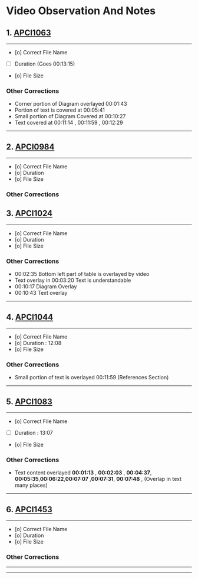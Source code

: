 
# Video Observation And Notes

## 1. [APCI1063](https://drive.google.com/file/d/12zWqFz0VGqfAkNs5yvemotpmwzDRSI7g/view?usp=drive_link)
---
- [o] Correct File Name 
- [ ] Duration (Goes 00:13:15)
- [o] File Size
### Other Corrections
- Corner portion of Diagram overlayed 00:01:43 
- Portion of text is covered at 00:05:41 
- Small portion of Diagram Covered at 00:10:27
- Text covered at 00:11:14 , 00:11:59 , 00:12:29
---
## 2. [APCI0984](https://drive.google.com/file/d/1uVripU806cSSa39Vfi3pZhYCTjaXcK2c/view?usp=drive_link)
---
- [o] Correct File Name 
- [o] Duration  
- [o] File Size

### Other Corrections

## 3. [APCI1024](https://drive.google.com/file/d/1-7jtiURjUqa4WmrGve4BGaCpqNvpEoxR/view?usp=drive_link)
---
- [o] Correct File Name 
- [o] Duration  
- [o] File Size
### Other Corrections
- 00:02:35 Bottom left part of table is overlayed by video
- Text overlay in 00:03:20 Text is understandable
- 00:10:17 Diagram Overlay
- 00:10:43 Text overlay
---
## 4. [APCI1044](https://drive.google.com/file/d/14NHNov55vq9Rk5QjhvMBUu_cGcZVVRfG/view?usp=drive_link)
---
- [o] Correct File Name 
- [o] Duration : 12:08
- [o] File Size

### Other Corrections
- Small portion of text is overlayed 00:11:59 (References Section)
---
## 5. [APCI1083](https://drive.google.com/file/d/1g-GO8HkTLc3G_8bQxJ-gK5nO8lpCX1y1/view?usp=drive_link)
---
- [o] Correct File Name 
- [ ] Duration : 13:07
- [o] File Size

### Other Corrections
-  Text content overlayed **00:01:13** ,  **00:02:03** , **00:04:37**, **00:05:35**,**00:06:22**,**00:07:07** ,**00:07:31**, **00:07:48** , (Overlap in text many places)
---
## 6. [APCI1453](https://drive.google.com/file/d/1eMIOh5rGg2LvAJ0iDhC2SFdtVTghyl7G/view?usp=drive_link)
---
- [o] Correct File Name 
- [o] Duration
- [o] File Size

### Other Corrections
---


---
